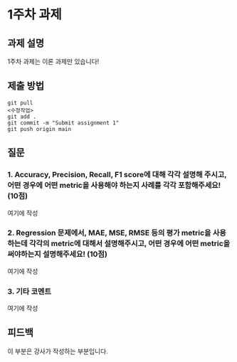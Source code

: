# 1주차 과제


## 과제 설명
1주차 과제는 이론 과제만 있습니다!

## 제출 방법

```
git pull
<수정작업>
git add .
git commit -m "Submit assignment 1"
git push origin main
```


## 질문
### 1. Accuracy, Precision, Recall, F1 score에 대해 각각 설명해 주시고, 어떤 경우에 어떤 metric을 사용해야 하는지 사례를 각각 포함해주세요! (10점)
여기에 작성 
### 2. Regression 문제에서, MAE, MSE, RMSE 등의 평가 metric을 사용하는데 각각의 metric에 대해서 설명해주시고, 어떤 경우에 어떤 metric을 써야하는지 설명해주세요! (10점)
여기에 작성
### 3. 기타 코멘트
여기에 작성

## 피드백
이 부분은 강사가 작성하는 부분입니다.
